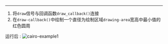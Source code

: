 ----------
1. 将`draw`信号与回调函数`draw_callback()`连接
2. 在`draw-callback()`中绘制一个直径为绘制区域`drawing-area`宽高中最小值的红色圆周

运行后 :
![cairo-example1](http://truehyp.github.io/media/img/cairo-test.png)

